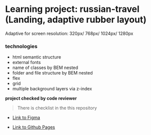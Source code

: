 # Learning project: russian-travel (Landing, adaptive rubber layout)
Adaptive for screen resolution: 320px/ 768px/ 1024px/ 1280px

### technologies
* html semantic structure
* external fonts
* name of classes by BEM nested
* folder and file structure by BEM nested
* flex
* grid
* multiple background layers via z-index

**project checked by code reviewer**

> There is checklist in the this repository

* [Link to Figma](https://www.figma.com/file/5S2WSbEFL6awjVWJ0NWL8Q/Sprint-3_-Russia-_-desktop-mobile?node-id=28503%3A0)

* [Link to Github Pages](https://oleg-kuzmin.github.io/russian-travel)